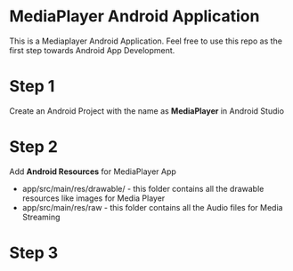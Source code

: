 # MediaPlayer Android Application
This is a Mediaplayer Android Application. Feel free to use this repo as the first step towards Android App Development.

# Step 1
  Create an Android Project with the name as <b>MediaPlayer</b> in Android Studio

# Step 2
  Add <b>Android Resources</b> for MediaPlayer App
  - app/src/main/res/drawable/ - this folder contains all the drawable resources like images for Media Player
  - app/src/main/res/raw - this folder contains all the Audio files for Media Streaming

# Step 3
  
